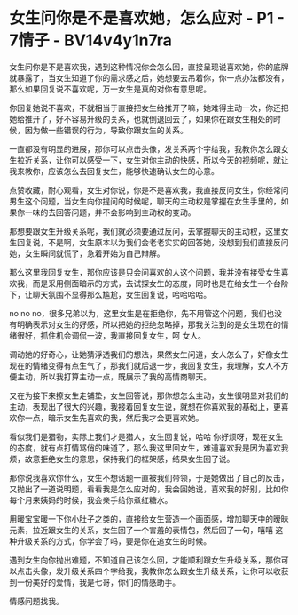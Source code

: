 # 女生问你是不是喜欢她，怎么应对 - P1 - 7情子 - BV14v4y1n7ra

女生问你是不是喜欢我，遇到这种情况你会怎么回，直接呈现说喜欢她，你的底牌就暴露了，当女生知道了你的需求感之后，她想要去吊着你，你一点办法都没有，那么如果回复说不喜欢呢，万一女生是真的对你有意思呢。

你回复她说不喜欢，不就相当于直接把女生给推开了嘛，她难得主动一次，你还把她给推开了，好不容易升级的关系，也就倒退回去了，如果你在跟女生相处的时候，因为做一些错误的行为，导致你跟女生的关系。

一直都没有明显的进展，那你可以点击头像，发关系两个字给我，我教你怎么跟女生拉近关系，让你可以感受一下，女生对你主动的快感，所以今天的视频呢，就让我来教你，应该怎么去回复女生，能够快速确认女生的心意。

点赞收藏，耐心观看，女生对你说，你是不是喜欢我，我直接反问女生，你经常问男生这个问题，当女生向你提问的时候呢，聊天的主动权是掌握在女生手里的，如果你一味的去回答问题，并不会影响到主动权的变动。

那想要跟女生升级关系呢，我们就必须要通过反问，去掌握聊天的主动权，这里女生回复说，不是啊，女生原本以为我们会老老实实的回答她，没想到我们直接反问她，女生瞬间就慌了，急着开始为自己辩解。

那么这里我回复女生，那你应该是只会问喜欢的人这个问题，我并没有接受女生喜欢我，而是采用侧面暗示的方式，去试探女生的态度，同时也是在给女生一个台阶下，让聊天氛围不显得那么尴尬，女生回复说，哈哈哈哈。

no no no，很多兄弟以为，这里女生是在拒绝你，先不用管这个问题，我们也没有明确表示对女生的好感，所以把她的拒绝忽略掉，那我关注到的是女生现在的情绪很好，抓住机会调侃一波，我直接回复女生，呵 女人。

调动她的好奇心，让她猜浮透我们的想法，果然女生问道，女人怎么了，好像女生现在的情绪变得有点生气了，那我们就后退一步，我回复女生，我理解，女人不方便主动，所以我打算主动一点，既展示了我的高情商聊天。

又在为接下来撩女生走铺垫，女生回答说，那你想怎么主动，女生很明显对我们的主动，表现出了很大的兴趣，我接着回复女生说，就想在你喜欢我的基础上，更喜欢你一点，暗示女生先喜欢的我，然后我才会更喜欢她。

看似我们是猎物，实际上我们才是猎人，女生回复说，哈哈 你好烦呀，现在女生的态度，就有点打情骂俏的味道了，那么我这里回女生，难道喜欢我是因为喜欢我烦，故意拒绝女生的意思，保持我们的框架感，结果女生回了说。

那你说我喜欢你什么，女生不想话题一直被我们带领，于是她做出了自己的反击，又抛出了一道说明题，看看我是怎么应对的，我会回她说，喜欢我的好别，比如你每个月来姨妈的时候，我会亲手给你煮红糖水。

用暖宝宝暖一下你小肚子之类的，直接给女生营造一个画面感，增加聊天中的暧昧元素，拉近跟女生的关系，女生回了一个害羞的表情包，然后回了一句，嘻嘻 这种升级关系的方式，你学会了吗，要是你在追女生的时候。

遇到女生向你抛出难题，不知道自己该怎么回，才能顺利跟女生升级关系，那你可以点击头像，发升级关系四个字给我，我教你怎么跟女生升级关系，让你可以收获到一份美好的爱情，我是七哥，你们的情感助手。

情感问题找我。